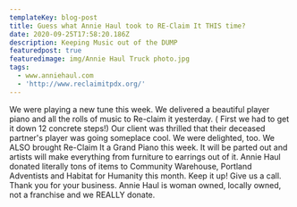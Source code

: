 ```yaml
---
templateKey: blog-post
title: Guess what Annie Haul took to RE-Claim It THIS time?
date: 2020-09-25T17:58:20.186Z
description: Keeping Music out of the DUMP
featuredpost: true
featuredimage: img/Annie Haul Truck photo.jpg
tags:
  - www.anniehaul.com
  - 'http://www.reclaimitpdx.org/'
---
```

We were playing a new tune this week.  We delivered a beautiful player piano and all the rolls of music to Re-claim it yesterday. ( First we had to get it down 12 concrete steps!) Our client was thrilled that their deceased partner's player was going someplace cool.  We were delighted, too. We ALSO brought Re-Claim It a Grand Piano this week.  It will be parted out and artists will make everything from furniture to earrings out of it.  Annie Haul donated literally tons of items to Community Warehouse, Portland Adventists and Habitat for Humanity this month.  Keep it up!  Give us a call.  Thank you for your business.  Annie Haul is woman owned, locally owned, not a franchise and we REALLY donate.
